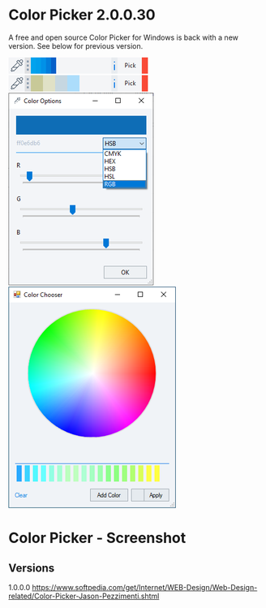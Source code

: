 # Color Picker 2.0.0.30
A free and open source Color Picker for Windows is back with a new version. See below for previous version.

<img src="/ColorPicker.png" alt="Color Picker Screenshot"/>&nbsp;<img src="/ColorPicker2.png" alt="Alternate Color Picker Screenshot"/><br/>
<img src="/ColorPicker4.png" alt="Alternate Color Picker Screenshot"/><br/>
<img src="/ColorPicker7.png" alt="Alternate Color Picker Screenshot"/>
# Color Picker - Screenshot

## Versions
1.0.0.0
https://www.softpedia.com/get/Internet/WEB-Design/Web-Design-related/Color-Picker-Jason-Pezzimenti.shtml
